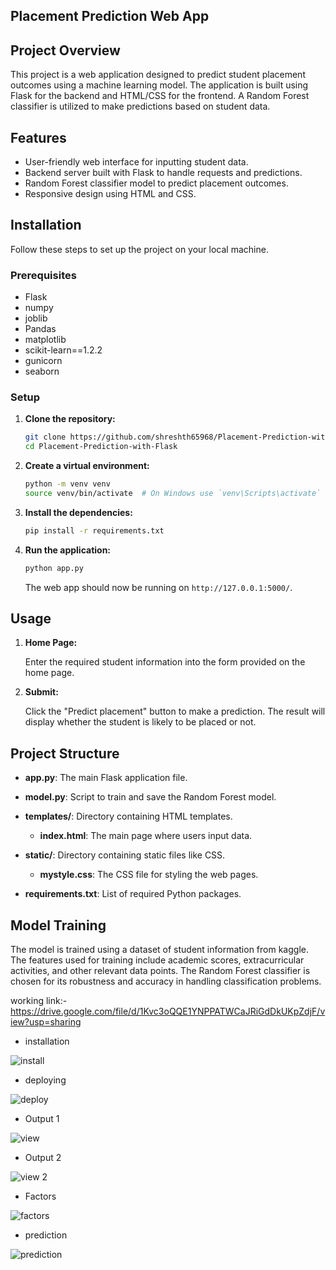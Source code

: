 
## Placement Prediction Web App

## Project Overview

This project is a web application designed to predict student placement outcomes using a machine learning model. The application is built using Flask for the backend and HTML/CSS for the frontend. A Random Forest classifier is utilized to make predictions based on student data.

## Features

- User-friendly web interface for inputting student data.
- Backend server built with Flask to handle requests and predictions.
- Random Forest classifier model to predict placement outcomes.
- Responsive design using HTML and CSS.

## Installation

Follow these steps to set up the project on your local machine.

### Prerequisites

- Flask
- numpy
- joblib
- Pandas
- matplotlib
- scikit-learn==1.2.2
- gunicorn
- seaborn

### Setup

1. **Clone the repository:**

    ```bash
    git clone https://github.com/shreshth65968/Placement-Prediction-with-Flask.git
    cd Placement-Prediction-with-Flask

    ```

2. **Create a virtual environment:**

    ```bash
    python -m venv venv
    source venv/bin/activate  # On Windows use `venv\Scripts\activate`
    ```

3. **Install the dependencies:**

    ```bash
    pip install -r requirements.txt
    ```

4. **Run the application:**

    ```bash
    python app.py
    ```

    The web app should now be running on `http://127.0.0.1:5000/`.

## Usage

1. **Home Page:**

    Enter the required student information into the form provided on the home page.

2. **Submit:**

    Click the "Predict placement" button to make a prediction. The result will display whether the student is likely to be placed or not.

## Project Structure

- **app.py**: The main Flask application file.
- **model.py**: Script to train and save the Random Forest model.
- **templates/**: Directory containing HTML templates.
    - **index.html**: The main page where users input data.
    
- **static/**: Directory containing static files like CSS.
    - **mystyle.css**: The CSS file for styling the web pages.
- **requirements.txt**: List of required Python packages.

## Model Training

The model is trained using a dataset of student information from kaggle. The features used for training include academic scores, extracurricular activities, and other relevant data points. The Random Forest classifier is chosen for its robustness and accuracy in handling classification problems.



working link:-  https://drive.google.com/file/d/1Kvc3oQQE1YNPPATWCaJRiGdDkUKpZdjF/view?usp=sharing


- installation
  
![install](https://github.com/shreshth65968/Placement-Prediction-with-Flask/assets/96594936/43d17245-89ca-488a-9a39-88e9fd41e52c)

- deploying

![deploy](https://github.com/shreshth65968/Placement-Prediction-with-Flask/assets/96594936/036adb57-57d1-4563-acb2-c055626974f3)

- Output 1

![view](https://github.com/shreshth65968/Placement-Prediction-with-Flask/assets/96594936/56fd9bc9-7bff-49b7-a221-a455a51a49f8)

- Output 2

![view 2](https://github.com/shreshth65968/Placement-Prediction-with-Flask/assets/96594936/3b297c5a-5b92-4013-92f9-bae136000706)

- Factors

![factors](https://github.com/shreshth65968/Placement-Prediction-with-Flask/assets/96594936/c73f43b9-e2ee-4e1e-915d-bfce20dfce27)

- prediction

![prediction](https://github.com/shreshth65968/Placement-Prediction-with-Flask/assets/96594936/0f740447-a0c3-4e9a-adef-9ad1efd810ff)




 


  
